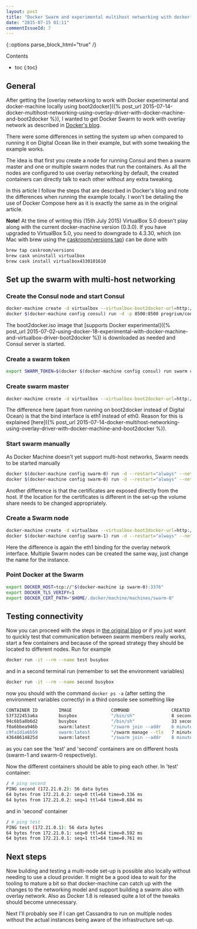 ```yaml
---
layout: post
title: "Docker Swarm and experimental multihost networking with docker-machine and boot2docker"
date: "2015-07-15 01:11"
commentIssueId: 7
---
```


{::options parse_block_html="true" /}
<div class="toc">
Contents

<!--lint disable -->
* toc
{:toc}
</div>

## General

After getting the [overlay networking to work with Docker experimental and
docker-machine locally using boot2docker]({% post_url
2015-07-14-docker-multihost-networking-using-overlay-driver-with-docker-machine-and-boot2docker %}),
I wanted to get Docker Swarm to work with overlay network as described in
[Docker's
blog](https://github.com/docker/docker/blob/master/experimental/compose_swarm_networking.md).

There were some differences in setting the system up when compared to running it
on Digital Ocean like in their example, but with some tweaking the example
works.

The idea is that first you create a node for running Consul and then a swarm
master and one or multiple swarm nodes that run the containers. As all the nodes
are configured to use overlay networking by default, the created containers can
directly talk to each other without any extra tweaking.

In this article I follow the steps that are described in Docker's blog and note
the differences when running the example locally. I won't be detailing the use
of Docker Compose here as it is exactly the same as in the original article.

**Note!** At the time of writing this (15th July 2015) VirtualBox 5.0 doesn't
play along with the current docker-machine version (0.3.0). If you have upgraded
to VirtualBox 5.0, you need to downgrade to 4.3.30, which (on Mac with brew
using the [caskroom/versions tap](https://github.com/caskroom/homebrew-cask/blob/master/USAGE.md#additional-taps-optional))
can be done with

~~~bash
brew tap caskroom/versions
brew cask uninstall virtualbox
brew cask install virtualbox4330101610
~~~

## Set up the swarm with multi-host networking

### Create the Consul node and start Consul

~~~bash
docker-machine create -d virtualbox --virtualbox-boot2docker-url=http://sirile.github.io/files/boot2docker-1.8.iso consul
docker $(docker-machine config consul) run -d -p 8500:8500 progrium/consul -server -bootstrap-expect 1
~~~

The boot2docker.iso image that [supports Docker experimental]({% post_url
2015-07-02-using-docker-18-experimental-with-docker-machine-and-virtualbox-driver-boot2docker %})
is downloaded as needed and Consul server is started.

### Create a swarm token

~~~bash
export SWARM_TOKEN=$(docker $(docker-machine config consul) run swarm create)
~~~

### Create swarm master

~~~bash
docker-machine create -d virtualbox --virtualbox-boot2docker-url=http://sirile.github.io/files/boot2docker-1.8.iso --engine-opt="default-network=overlay:multihost" --engine-opt="kv-store=consul:$(docker-machine ip consul):8500" --engine-label="com.docker.network.driver.overlay.bind_interface=eth1" swarm-0
~~~

The difference here (apart from running on boot2docker instead of Digital Ocean)
is that the bind interface is eth1 instead of eth0. Reason for this is explained
[here]({% post_url
2015-07-14-docker-multihost-networking-using-overlay-driver-with-docker-machine-and-boot2docker %}).

### Start swarm manually

As Docker Machine doesn't yet support multi-host networks, Swarm needs to be
started manually

~~~bash
docker $(docker-machine config swarm-0) run -d --restart="always" --net="bridge" swarm:latest join --addr "$(docker-machine ip swarm-0):2376" "token://$SWARM_TOKEN"
docker $(docker-machine config swarm-0) run -d --restart="always" --net="bridge" -p "3376:3376" -v "$HOME/.docker/machine/machines/swarm-0:/etc/docker" swarm:latest manage --tlsverify --tlscacert="/etc/docker/ca.pem" --tlscert="/etc/docker/server.pem" --tlskey="/etc/docker/server-key.pem" -H "tcp://0.0.0.0:3376" --strategy spread "token://$SWARM_TOKEN"
~~~

Another difference is that the certificates are exposed directly from the host.
If the location for the certificates is different in the set-up the volume share
needs to be changed appropriately.

### Create a Swarm node

~~~bash
docker-machine create -d virtualbox --virtualbox-boot2docker-url=http://sirile.github.io/files/boot2docker-1.8.iso --engine-opt="default-network=overlay:multihost" --engine-opt="kv-store=consul:$(docker-machine ip consul):8500" --engine-label="com.docker.network.driver.overlay.bind_interface=eth1" --engine-label="com.docker.network.driver.overlay.neighbor_ip=$(docker-machine ip swarm-0)" swarm-1
docker $(docker-machine config swarm-1) run -d --restart="always" --net="bridge" swarm:latest join --addr "$(docker-machine ip swarm-1):2376" "token://$SWARM_TOKEN"
~~~

Here the difference is again the eth1 binding for the overlay network interface.
Multiple Swarm nodes can be created the same way, just change the name for the
instance.

### Point Docker at the Swarm

~~~bash
export DOCKER_HOST=tcp://"$(docker-machine ip swarm-0):3376"
export DOCKER_TLS_VERIFY=1
export DOCKER_CERT_PATH="$HOME/.docker/machine/machines/swarm-0"
~~~

## Testing connectivity

Now you can proceed with the steps in [the original
blog](https://github.com/docker/docker/blob/master/experimental/compose_swarm_networking.md#run-containers-and-get-them-communicating)
or if you just want to quickly test that communication between swarm members
really works, start a few containers and because of the spread strategy they
should be located to different nodes. Run for example

~~~bash
docker run -it --rm --name test busybox
~~~

and in a second terminal run (remember to set the environment variables)

~~~bash
docker run -it --rm --name second busybox
~~~

now you should with the command `docker ps -a` (after setting the environment
variables correctly) in a third console see something like

~~~bash
CONTAINER ID        IMAGE               COMMAND                CREATED             STATUS              PORTS                                     NAMES
53f322453a6a        busybox             "/bin/sh"              8 seconds ago       Up 8 seconds                                                  swarm-0/second
94c6b5a8b6d2        busybox             "/bin/sh"              33 seconds ago      Up 33 seconds                                                 swarm-1/test
f0a6bbea946b        swarm:latest        "/swarm join --addr    6 minutes ago       Up 6 minutes        2375/tcp                                  swarm-1/grave_hopper
c9fa1d1a6b59        swarm:latest        "/swarm manage --tls   7 minutes ago       Up 7 minutes        2375/tcp, 192.168.99.101:3376->3376/tcp   swarm-0/condescending_payne
43648614825d        swarm:latest        "/swarm join --addr    8 minutes ago       Up 7 minutes        2375/tcp                                  swarm-0/sharp_bhaskara
~~~

as you can see the 'test' and 'second' containers are on different hosts
(swarm-1 and swarm-0 respectively).

Now the different containers should be able to ping each other. In 'test'
container:

~~~bash
/ # ping second
PING second (172.21.0.2): 56 data bytes
64 bytes from 172.21.0.2: seq=0 ttl=64 time=0.336 ms
64 bytes from 172.21.0.2: seq=1 ttl=64 time=0.684 ms
~~~

and in 'second' container

~~~bash
/ # ping test
PING test (172.21.0.1): 56 data bytes
64 bytes from 172.21.0.1: seq=0 ttl=64 time=0.592 ms
64 bytes from 172.21.0.1: seq=1 ttl=64 time=0.761 ms
~~~

## Next steps

Now building and testing a multi-node set-up is possible also locally without
needing to use a cloud provider. It might be a good idea to wait for the tooling
to mature a bit so that docker-machine can catch up with the changes to the
networking model and support building a swarm also with overlay network. Also as
Docker 1.8 is released quite a lot of the tweaks should become unnecessary.

Next I'll probably see if I can get Cassandra to run on multiple nodes without
the actual instances being aware of the infrastructure set-up.
